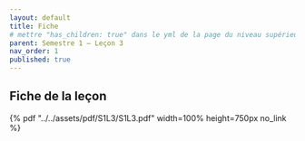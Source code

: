 ```yaml
---
layout: default
title: Fiche
# mettre "has_children: true" dans le yml de la page du niveau supérieur
parent: Semestre 1 – Leçon 3
nav_order: 1
published: true
---
```

## Fiche de la leçon

{% pdf "../../assets/pdf/S1L3/S1L3.pdf" width=100% height=750px no_link %}

